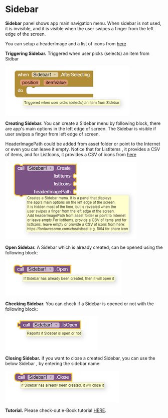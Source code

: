 # Sidebar

**Sidebar** panel shows app main navigation menu. When sidebar is not used, it is invisible, and it is visible when the user swipes a finger from the left edge of the screen.

You can setup a headerImage and a list of icons from [here](https://fontawesome.com/cheatsheet)

**Triggering Sidebar.** Triggered when user picks \(selects\) an item from Sidbar

![](../../../.gitbook/assets/image.png)

**Creating Sidebar.** You can create a Sidebar menu by following block, there are app's main options in the left edge of screen. The Sidebar is visible if user swipes a finger from left edge of screen.  

HeaderImagePath could be added from asset folder or point to the Internet or even you can leave it empty. Notice that for ListItems , it provides a CSV of items, and for ListIcons, it provides a CSV of icons from [here](https://fontawesome.com/cheatsheet)

![](../../../.gitbook/assets/image%20%2832%29.png)

**Open Sidebar.** A Sidebar which is already created, can be opened using the following block: 

![](../../../.gitbook/assets/image%20%2843%29.png)

**Checking Sidebar.** You can check if a Sidebar is opened or not  with the following block:

![](../../../.gitbook/assets/image%20%2829%29.png)

**Closing Sidebar.** if you want to close a created Sidebar, you can use the below Sidebar , by entering the sidebar name:

![](../../../.gitbook/assets/image%20%2824%29.png)

**Tutorial.** Please check-out e-Book tutorial [HERE](https://help.appybuilder.com/tutorials/creating-e-book).


